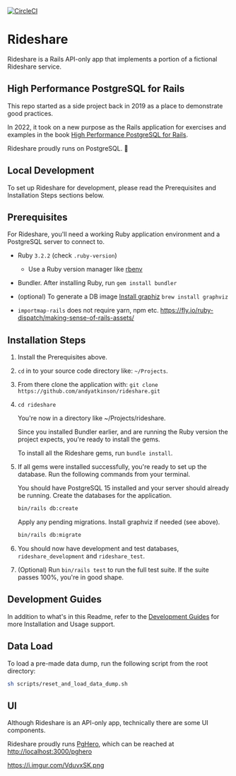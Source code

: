 [![CircleCI](https://circleci.com/gh/andyatkinson/rideshare.svg?style=svg)](https://circleci.com/gh/andyatkinson/rideshare)

# Rideshare

Rideshare is a Rails API-only app that implements a portion of a fictional Rideshare service.

## High Performance PostgreSQL for Rails

This repo started as a side project back in 2019 as a place to demonstrate good practices.

In 2022, it took on a new purpose as the Rails application for exercises and examples in the book [High Performance PostgreSQL for Rails](https://pgrailsbook.com).

Rideshare proudly runs on PostgreSQL. 🐘

## Local Development

To set up Rideshare for development, please read the Prerequisites and Installation Steps sections below.

## Prerequisites

For Rideshare, you'll need a working Ruby application environment and a PostgreSQL server to connect to.

- Ruby `3.2.2` (check `.ruby-version`)
    - Use a Ruby version manager like [rbenv](https://github.com/rbenv/rbenv)
- Bundler. After installing Ruby, run `gem install bundler`
- (optional) To generate a DB image [Install graphiz](https://voormedia.github.io/rails-erd/install.html)
    `brew install graphviz`

- `importmap-rails` does not require yarn, npm etc. <https://fly.io/ruby-dispatch/making-sense-of-rails-assets/>

## Installation Steps

1. Install the Prerequisites above.
1. `cd` in to your source code directory like: `~/Projects`.
1. From there clone the application with: `git clone https://github.com/andyatkinson/rideshare.git`
1. `cd rideshare`

    You're now in a directory like ~/Projects/rideshare.

    Since you installed Bundler earlier, and are running the Ruby version the project expects, you're ready to install the gems.

    To install all the Rideshare gems, run `bundle install`.

1. If all gems were installed successfully, you're ready to set up the database. Run the following commands from your terminal.

    You should have PostgreSQL 15 installed and your server should already be running. Create the databases for the application.

    ```sh
    bin/rails db:create
    ```

    Apply any pending migrations. Install graphviz if needed (see above).

    ```sh
    bin/rails db:migrate
    ```

1. You should now have development and test databases, `rideshare_development` and `rideshare_test`.

1. (Optional) Run `bin/rails test` to run the full test suite. If the suite passes 100%, you're in good shape.

## Development Guides

In addition to what's in this Readme, refer to the [Development Guides](https://github.com/andyatkinson/development_guides) for more Installation and Usage support.

## Data Load

To load a pre-made data dump, run the following script from the root directory:

```sh
sh scripts/reset_and_load_data_dump.sh
```

## UI

Although Rideshare is an API-only app, technically there are some UI components.

Rideshare proudly runs [PgHero](https://github.com/ankane/pghero), which can be reached at <http://localhost:3000/pghero>

<https://i.imgur.com/VduvxSK.png>

